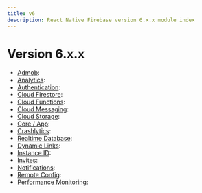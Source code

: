 ```yaml
---
title: v6
description: React Native Firebase version 6.x.x module index 
---
```


# Version 6.x.x

- [Admob](/admob): 
- [Analytics](/analytics): 
- [Authentication](/authentication): 
- [Cloud Firestore](/firestore): 
- [Cloud Functions](/functions): 
- [Cloud Messaging](/messaging): 
- [Cloud Storage](/storage): 
- [Core / App](/app): 
- [Crashlytics](/crashlytics): 
- [Realtime Database](/database): 
- [Dynamic Links](/links): 
- [Instance ID](/iid): 
- [Invites](/invites): 
- [Notifications](/notifications): 
- [Remote Config](/config): 
- [Performance Monitoring](/perf): 


